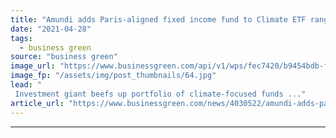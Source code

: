 ```yaml
---
title: "Amundi adds Paris-aligned fixed income fund to Climate ETF range"
date: "2021-04-28"
tags: 
  - business green
source: "business green"
image_url: "https://www.businessgreen.com/api/v1/wps/fec7420/b9454bdb-f349-4650-9672-8a5d256cfb68/5/csr-ethical-emerging-markets-001-185x114.jpg"
image_fp: "/assets/img/post_thumbnails/64.jpg"
lead: "
 Investment giant beefs up portfolio of climate-focused funds ..."
article_url: "https://www.businessgreen.com/news/4030522/amundi-adds-paris-aligned-fixed-income-fund-climate-etf-range"
---
```


---
